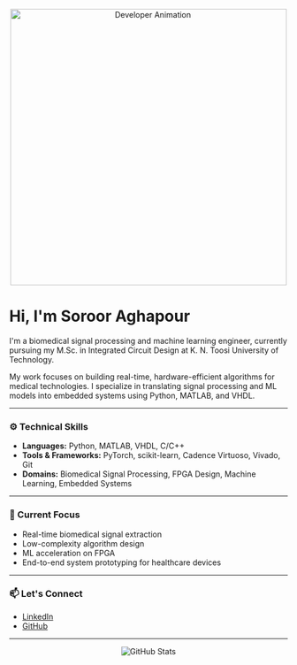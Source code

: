 <!-- GIF: Coding animation -->
<p align="center">
  <img src="https://media1.giphy.com/media/v1.Y2lkPTc5MGI3NjExMXVycTlibXhndTluaHhpczd4dHU5N29hbW5ibndoZmJsaWc4NnBmaSZlcD12MV9pbnRlcm5hbF9naWZfYnlfaWQmY3Q9Zw/RbDKaczqWovIugyJmW/giphy.gif" width="500" alt="Developer Animation" />
</p>

# Hi, I'm Soroor Aghapour

I'm a biomedical signal processing and machine learning engineer, currently pursuing my M.Sc. in Integrated Circuit Design at K. N. Toosi University of Technology.

My work focuses on building real-time, hardware-efficient algorithms for medical technologies. I specialize in translating signal processing and ML models into embedded systems using Python, MATLAB, and VHDL.

---

### ⚙️ Technical Skills

- **Languages:** Python, MATLAB, VHDL, C/C++
- **Tools & Frameworks:** PyTorch, scikit-learn, Cadence Virtuoso, Vivado, Git
- **Domains:** Biomedical Signal Processing, FPGA Design, Machine Learning, Embedded Systems

---

### 📌 Current Focus

- Real-time biomedical signal extraction  
- Low-complexity algorithm design  
- ML acceleration on FPGA  
- End-to-end system prototyping for healthcare devices

---

### 📫 Let's Connect

- [LinkedIn](https://www.linkedin.com/in/soroor-aghapoor)  
- [GitHub](https://github.com/soroor-ag)

---

<p align="center">
  <img src="https://github-readme-stats.vercel.app/api?username=soroor-ag&show_icons=true&theme=default" alt="GitHub Stats" />
</p>

